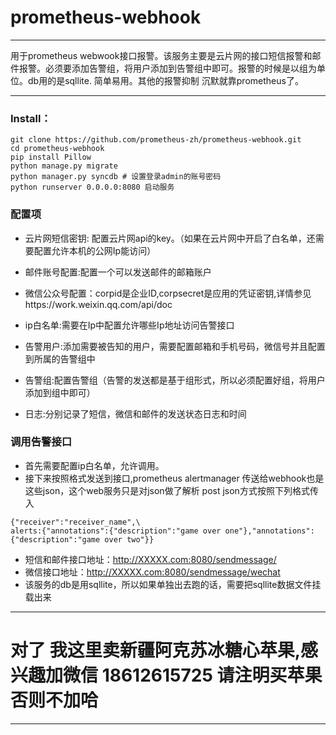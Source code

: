# prometheus-webhook

---
用于prometheus webwook接口报警。该服务主要是云片网的接口短信报警和邮件报警。必须要添加告警组，将用户添加到告警组中即可。报警的时候是以组为单位。db用的是sqllite. 简单易用。其他的报警抑制 沉默就靠prometheus了。

---
### Install：
 ```
 git clone https://github.com/prometheus-zh/prometheus-webhook.git
 cd prometheus-webhook 
 pip install Pillow
 python manage.py migrate
 python manager.py syncdb # 设置登录admin的账号密码 
 python runserver 0.0.0.0:8080 启动服务
```


### 配置项

* 云片网短信密钥: 配置云片网api的key。（如果在云片网中开启了白名单，还需要配置允许本机的公网Ip能访问）

* 邮件账号配置:配置一个可以发送邮件的邮箱账户

* 微信公众号配置：corpid是企业ID,corpsecret是应用的凭证密钥,详情参见https://work.weixin.qq.com/api/doc

* ip白名单:需要在Ip中配置允许哪些Ip地址访问告警接口

* 告警用户:添加需要被告知的用户，需要配置邮箱和手机号码，微信号并且配置到所属的告警组中

* 告警组:配置告警组（告警的发送都是基于组形式，所以必须配置好组，将用户添加到组中即可）

* 日志:分别记录了短信，微信和邮件的发送状态日志和时间

### 调用告警接口



* 首先需要配置ip白名单，允许调用。
* 接下来按照格式发送到接口,prometheus alertmanager 传送给webhook也是这些json，这个web服务只是对json做了解析
post json方式按照下列格式传入 
```
{"receiver":"receiver_name",\
alerts:{"annotations":{"description":"game over one"},"annotations": {"description":"game over two"}}
```

* 短信和邮件接口地址：http://XXXXX.com:8080/sendmessage/ 
* 微信接口地址：http://XXXXX.com:8080/sendmessage/wechat
* 该服务的db是用sqllite，所以如果单独出去跑的话，需要把sqllite数据文件挂载出来
---
# 对了 我这里卖新疆阿克苏冰糖心苹果,感兴趣加微信 18612615725 请注明买苹果 否则不加哈
---

